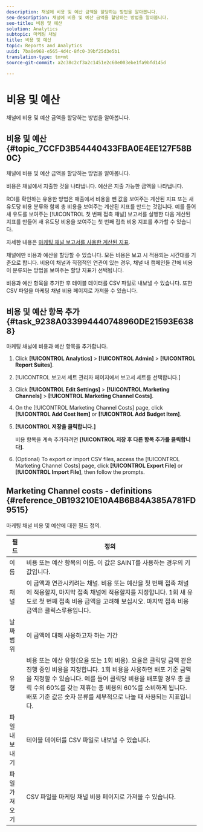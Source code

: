 ```yaml
---
description: 채널에 비용 및 예산 금액을 할당하는 방법을 알아봅니다.
seo-description: 채널에 비용 및 예산 금액을 할당하는 방법을 알아봅니다.
seo-title: 비용 및 예산
solution: Analytics
subtopic: 마케팅 채널
title: 비용 및 예산
topic: Reports and Analytics
uuid: 7ba0e968-e565-4d4c-8fc0-39bf25d3e5b1
translation-type: tm+mt
source-git-commit: a2c38c2cf3a2c1451e2c60e003ebe1fa9bfd145d

---
```



# 비용 및 예산

채널에 비용 및 예산 금액을 할당하는 방법을 알아봅니다.

## 비용 및 예산 {#topic_7CCFD3B54440433FBA0E4EE127F58B0C}

채널에 비용 및 예산 금액을 할당하는 방법을 알아봅니다.

비용은 채널에서 지출한 것을 나타냅니다. 예산은 지출 가능한 금액을 나타냅니다.

ROI를 확인하는 유용한 방법은 매출에서 비용을 뺀 값을 보여주는 계산된 지표 또는 새 유도당 비용 분류와 함께 총 비용을 보여주는 계산된 지표를 만드는 것입니다. 예를 들어 새 유도를 보여주는 [!UICONTROL 첫 번째 접촉 채널] 보고서를 실행한 다음 계산된 지표를 만들어 새 유도당 비용을 보여주는 첫 번째 접촉 비용 지표를 추가할 수 있습니다.

자세한 내용은 [마케팅 채널 보고서를 사용한 계산된 지표](../../components/c-marketing-channels/c-channel-calc-metrics.md#topic_4521D324A79E43EF99E69FCDE1E92F74).

채널에만 비용과 예산을 할당할 수 있습니다. 모든 비용은 보고 시 적용되는 시간대를 기준으로 합니다. 비용이 채널과 직접적인 연관이 있는 경우, 채널 내 캠페인들 간에 비용이 분류되는 방법을 보여주는 할당 지표가 선택됩니다.

비용과 예산 항목을 추가한 후 테이블 데이터를 CSV 파일로 내보낼 수 있습니다. 또한 CSV 파일을 마케팅 채널 비용 페이지로 가져올 수 있습니다.

## 비용 및 예산 항목 추가 {#task_9238A033994440748960DE21593E6388}

마케팅 채널에 비용과 예산 항목을 추가합니다.

1. Click **[!UICONTROL Analytics]** &gt; **[!UICONTROL Admin]** &gt; **[!UICONTROL Report Suites]**.
1. [!UICONTROL 보고서 세트 관리자 페이지에서 보고서 세트를 선택합니다.]
1. Click **[!UICONTROL Edit Settings]** &gt; **[!UICONTROL Marketing Channels]** &gt; **[!UICONTROL Marketing Channel Costs]**.
1. On the [!UICONTROL Marketing Channel Costs] page, click **[!UICONTROL Add Cost Item]** or **[!UICONTROL Add Budget Item]**.
1. **[!UICONTROL 저장을 클릭합니다.]**

   비용 항목을 계속 추가하려면 **[!UICONTROL 저장 후 다른 항목 추가를 클릭합니다]**.

1. (Optional) To export or import CSV files, access the [!UICONTROL Marketing Channel Costs] page, click **[!UICONTROL Export File]** or **[!UICONTROL Import File]**, then follow the prompts.

## Marketing Channel costs - definitions {#reference_0B193210E10A4B6B84A385A781FD9515}

마케팅 채널 비용 및 예산에 대한 필드 정의.



| 필드 | 정의 |
|--- |--- |
|  이름  | 비용 또는 예산 항목의 이름. 이 값은 SAINT를 사용하는 경우의 키 값입니다. |
| 채널 | 이 금액과 연관시키려는 채널. 비용 또는 예산을 첫 번째 접촉 채널에 적용할지, 마지막 접촉 채널에 적용할지를 지정합니다. 1회 새 유도로 첫 번째 접촉 비용 금액을 고려해 보십시오. 마지막 접촉 비용 금액은 클릭스루용입니다. |
| 날짜 범위 | 이 금액에 대해 사용하고자 하는 기간 |
| 유형 |  비용 또는 예산 유형(요율 또는 1회 비용). 요율은 클릭당 금액 같은 진행 중인 비용을 지정합니다. 1회 비용을 사용하면 배포 기준 금액을 지정할 수 있습니다. 예를 들어 클릭당 비용을 배포할 경우 총 클릭 수의 60%를 갖는 제휴는 총 비용의 60%를 소비하게 됩니다. 배포 기준 값은 숫자 분류를 세부적으로 나눌 때 사용되는 지표입니다. |
| 파일 내보내기 | 테이블 데이터를 CSV 파일로 내보낼 수 있습니다. |
| 파일 가져오기 | CSV 파일을 마케팅 채널 비용 페이지로 가져올 수 있습니다. |
